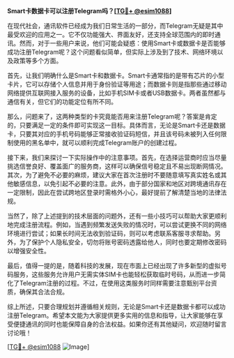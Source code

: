 **Smart卡数据卡可以注册Telegram吗？[[TG💪+ @esim1088](https://t.me/s/esim1088)]**

在现代社会，通讯软件已经成为我们日常生活的一部分，而Telegram无疑是其中最受欢迎的应用之一。它不仅功能强大、界面友好，还支持全球范围内的即时通讯。然而，对于一些用户来说，他们可能会疑惑：使用Smart卡或数据卡是否能够成功注册Telegram呢？这个问题看似简单，但实际上涉及到了技术、网络环境以及政策等多个方面。

首先，让我们明确什么是Smart卡和数据卡。Smart卡通常指的是带有芯片的小型卡片，它可以存储个人信息并用于身份验证等用途；而数据卡则是指那些通过移动网络提供互联网接入服务的设备，比如手机SIM卡或者USB数据卡。两者虽然都与通信有关，但它们的功能定位有所不同。

那么，问题来了，这两种类型的卡究竟能否用来注册Telegram呢？答案是肯定的，只要满足一定的条件即可实现这一目标。具体而言，无论是Smart卡还是数据卡，只要其对应的手机号码能够正常接收验证码短信，并且该号码未被列入任何限制使用的黑名单中，就可以顺利完成Telegram账户的创建过程。

接下来，我们来探讨一下实际操作中的注意事项。首先，在选择运营商时应当尽量挑选信誉良好、覆盖面广的服务商，这样可以确保信号稳定且不易出现断网情况。其次，为了避免不必要的麻烦，建议大家在首次注册时不要随意填写真实姓名或其他敏感信息，以免引起不必要的注意。此外，由于部分国家和地区对跨境通讯存在一定限制，因此在尝试跨地区登录时需格外小心，最好提前了解清楚当地的法律法规。

当然了，除了上述提到的技术层面的问题外，还有一些小技巧可以帮助大家更顺利地完成注册流程。例如，当遇到频繁发送失败的情况时，可以尝试更换不同的网络环境进行尝试；如果长时间无法收到验证码，则可以考虑联系客服寻求帮助。另外，为了保护个人隐私安全，切勿将账号密码透露给他人，同时也要定期修改密码以增强安全性。

最后，值得一提的是，随着科技的发展，现在市面上已经出现了许多新型的虚拟号码服务，这些服务允许用户无需实体SIM卡也能轻松获取临时号码，从而进一步简化了Telegram注册的过程。不过，在使用这类服务时同样需要注意甄别平台资质，确保其合法合规。

综上所述，只要合理规划并遵循相关规则，无论是Smart卡还是数据卡都可以成功注册Telegram。希望本文能为大家提供更多实用的信息和指导，让大家能够在享受便捷通讯的同时也能保障自身的合法权益。如果你还有其他疑问，欢迎随时留言讨论哦！

[[TG💪+ @esim1088](https://t.me/s/esim1088) ![Image](https://i.postimg.cc/4NQfJmqS/Snipaste-2025-05-13-00-14-12.png)]